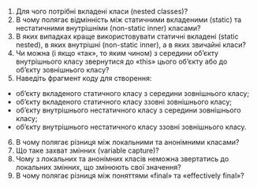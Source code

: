 1. Для чого потрібні вкладені класи (nested classes)?
2. В чому полягає відмінність між статичними вкладеними (static) та нестатичними внутрішніми (non-static inner) класами? 
3. В яких випадках краще використовувати статичні вкладені (static nested), в яких внутрішні (non-static inner), а в яких звичайні класи?
4. Чи можна (і якщо «так», то яким чином) з середини об’єкту внутрішнього класу звернутися до «this» цього об’єкту або до об’єкту зовнішнього класу? 
5. Наведіть фрагмент коду для створення:
  - об’єкту вкладеного статичного класу з середини зовнішнього класу;
  - об’єкту вкладеного статичного класу ззовні зовнішнього класу;
  - об’єкту внутрішнього нестатичного класу з середини зовнішнього класу;
  - об’єкту внутрішнього нестатичного класу ззовні зовнішнього класу.
6. В чому полягає різниця між локальними та анонімними класами?
7. Що таке захват змінних (variable capture)?
8. Чому з локальних та анонімних класів неможна звертатись до локальних змінних, що змінюють свої значення?
9. В чому полягає різниця між поняттями «final» та «effectively final»?
